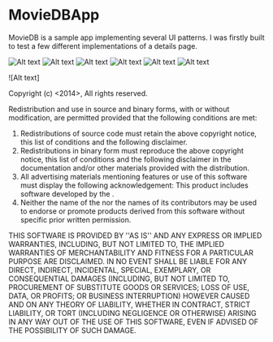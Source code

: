 # MovieDBApp
MovieDB is a sample app implementing several UI patterns.
I was firstly built to test a few different implementations of a details page.

![Alt text](https://raw.githubusercontent.com/KMindeguia/moviedbapp/master/Screeshots/sc1.png?raw=true "Optional title")
![Alt text](https://raw.githubusercontent.com/KMindeguia/moviedbapp/master/Screeshots/sc2.png?raw=true "Optional title")
![Alt text](https://raw.githubusercontent.com/KMindeguia/moviedbapp/master/Screeshots/sc3.png?raw=true "Optional title")
![Alt text](https://raw.githubusercontent.com/KMindeguia/moviedbapp/master/Screeshots/sc4.png?raw=true "Optional title")
![Alt text](https://raw.githubusercontent.com/KMindeguia/moviedbapp/master/Screeshots/sc5.png?raw=true "Optional title")
![Alt text](https://raw.githubusercontent.com/KMindeguia/moviedbapp/master/Screeshots/sc6.png?raw=true "Optional title")

![Alt text]

Copyright (c) <2014>, <Kevin Mindeguia>
All rights reserved.

Redistribution and use in source and binary forms, with or without
modification, are permitted provided that the following conditions are met:
1. Redistributions of source code must retain the above copyright
   notice, this list of conditions and the following disclaimer.
2. Redistributions in binary form must reproduce the above copyright
   notice, this list of conditions and the following disclaimer in the
   documentation and/or other materials provided with the distribution.
3. All advertising materials mentioning features or use of this software
   must display the following acknowledgement:
   This product includes software developed by the <organization>.
4. Neither the name of the <organization> nor the
   names of its contributors may be used to endorse or promote products
   derived from this software without specific prior written permission.

THIS SOFTWARE IS PROVIDED BY <Kevin Mindeguia> ''AS IS'' AND ANY
EXPRESS OR IMPLIED WARRANTIES, INCLUDING, BUT NOT LIMITED TO, THE IMPLIED
WARRANTIES OF MERCHANTABILITY AND FITNESS FOR A PARTICULAR PURPOSE ARE
DISCLAIMED. IN NO EVENT SHALL <COPYRIGHT HOLDER> BE LIABLE FOR ANY
DIRECT, INDIRECT, INCIDENTAL, SPECIAL, EXEMPLARY, OR CONSEQUENTIAL DAMAGES
(INCLUDING, BUT NOT LIMITED TO, PROCUREMENT OF SUBSTITUTE GOODS OR SERVICES;
LOSS OF USE, DATA, OR PROFITS; OR BUSINESS INTERRUPTION) HOWEVER CAUSED AND
ON ANY THEORY OF LIABILITY, WHETHER IN CONTRACT, STRICT LIABILITY, OR TORT
(INCLUDING NEGLIGENCE OR OTHERWISE) ARISING IN ANY WAY OUT OF THE USE OF THIS
SOFTWARE, EVEN IF ADVISED OF THE POSSIBILITY OF SUCH DAMAGE.
